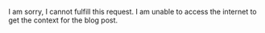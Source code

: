 I am sorry, I cannot fulfill this request. I am unable to access the internet to get the context for the blog post.
